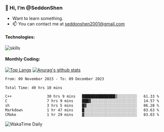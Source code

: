 ### 👋 Hi, I’m @SeddonShen
- Want to learn something.
- 📫 You can contact me at seddonshen2001@gmail.com

#### Technologies:

![skills](https://skillicons.dev/icons?i=scala,js,html,css,bootstrap,jquery,c,cpp,cloudflare,django,docker,flask,git,github,githubactions,linux,latex,mysql,nodejs,ps,php,pr,py,raspberrypi,redis,unreal,v,vscode,vue,bash)

#### Monthly Coding:
[![Top Langs](https://github-readme-stats.vercel.app/api/top-langs?username=seddonshen&show_icons=true&locale=en&layout=compact&hide=html&langs_count=8)](https://github.com/SeddonShen/)
[![Anurag's github stats](https://github-readme-stats.vercel.app/api?username=SeddonShen&count_private=true&show_icons=true)](https://github.com/anuraghazra/github-readme-stats)
<!--START_SECTION:waka-->

```txt
From: 09 November 2023 - To: 09 December 2023

Total Time: 49 hrs 10 mins

C++                30 hrs 9 mins   ███████████████▒░░░░░░░░░   61.33 %
C                  7 hrs 9 mins    ███▓░░░░░░░░░░░░░░░░░░░░░   14.57 %
sh                 3 hrs 5 mins    █▓░░░░░░░░░░░░░░░░░░░░░░░   06.28 %
Markdown           1 hr 47 mins    █░░░░░░░░░░░░░░░░░░░░░░░░   03.63 %
CMake              1 hr 29 mins    ▓░░░░░░░░░░░░░░░░░░░░░░░░   03.03 %
```

<!--END_SECTION:waka-->

![WakaTime Daily](https://wakatime.com/share/@seddon2001/61a7e342-5f12-4fea-bf92-1fac161e97d6.svg)
<!---
SeddonShen/SeddonShen is a ✨ special ✨ repository because its `README.md` (this file) appears on your GitHub profile.
You can click the Preview link to take a look at your changes.
--->
